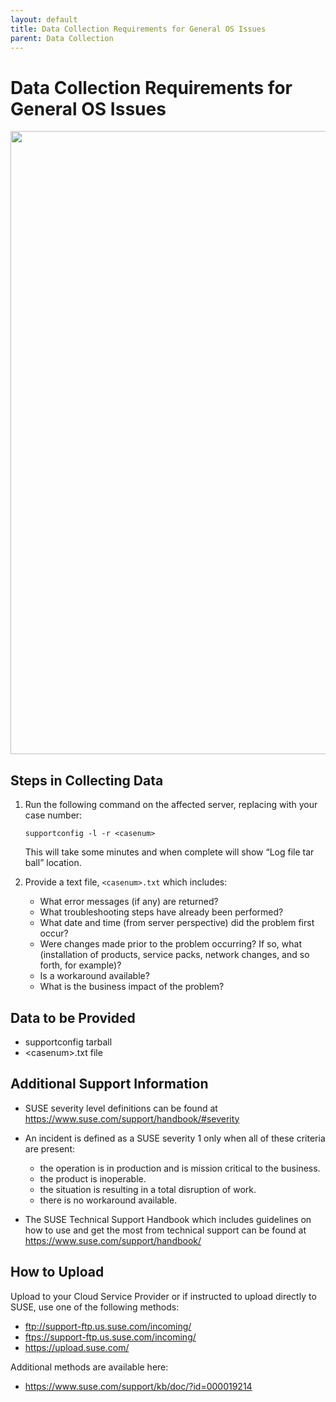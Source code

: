 ```yaml
---
layout: default
title: Data Collection Requirements for General OS Issues
parent: Data Collection
---
```


# Data Collection Requirements for General OS Issues

<img width="997" src="https://raw.githubusercontent.com/rfparedes/suse-premium-docs/main/assets/images/lines.png">

## Steps in Collecting Data

1. Run the following command on the affected server, replacing <casenum> with your case number:

   `supportconfig -l -r <casenum>`

   This will take some minutes and when complete will show “Log file tar ball” location.

2. Provide a text file, `<casenum>.txt` which includes:
   - What error messages (if any) are returned?
   - What troubleshooting steps have already been performed?
   - What date and time (from server perspective) did the problem first occur?
   - Were changes made prior to the problem occurring? If so, what (installation of products, service packs, network changes, and so forth, for example)?
   - Is a workaround available?
   - What is the business impact of the problem?

## Data to be Provided

- supportconfig tarball
- &lt;casenum&gt;.txt file

## Additional Support Information

- SUSE severity level definitions can be found at <https://www.suse.com/support/handbook/#severity>
- An incident is defined as a SUSE severity 1 only when all of these criteria are present:
  - the operation is in production and is mission critical to the business.
  - the product is inoperable.
  - the situation is resulting in a total disruption of work.
  - there is no workaround available.

- The SUSE Technical Support Handbook which includes guidelines on how to use and get the most from technical support can be found at <https://www.suse.com/support/handbook/>

## How to Upload

Upload to your Cloud Service Provider or if instructed to upload directly to SUSE, use one of the following methods:

- <ftp://support-ftp.us.suse.com/incoming/>
- <ftps://support-ftp.us.suse.com/incoming/>
- <https://upload.suse.com/>
  
Additional methods are available here:

- <https://www.suse.com/support/kb/doc/?id=000019214>
